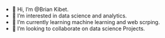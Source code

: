 - 👋 Hi, I’m @Brian Kibet.
- 👀 I’m interested in data science and analytics.
- 🌱 I’m currently learning machine learning and web scrping.
- 💞️ I’m looking to collaborate on data science Projects.


<!---
Harzelryan/Harzelryan is a ✨ special ✨ repository because its `README.md` (this file) appears on your GitHub profile.
You can click the Preview link to take a look at your changes.
--->
